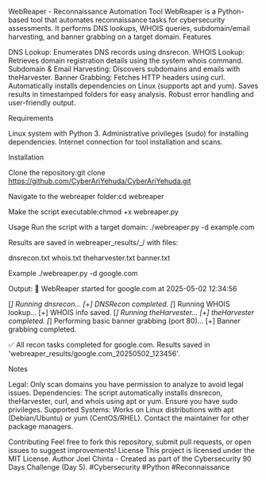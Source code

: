 WebReaper - Reconnaissance Automation Tool
WebReaper is a Python-based tool that automates reconnaissance tasks for cybersecurity assessments. It performs DNS lookups, WHOIS queries, subdomain/email harvesting, and banner grabbing on a target domain.
Features

DNS Lookup: Enumerates DNS records using dnsrecon.
WHOIS Lookup: Retrieves domain registration details using the system whois command.
Subdomain & Email Harvesting: Discovers subdomains and emails with theHarvester.
Banner Grabbing: Fetches HTTP headers using curl.
Automatically installs dependencies on Linux (supports apt and yum).
Saves results in timestamped folders for easy analysis.
Robust error handling and user-friendly output.

Requirements

Linux system with Python 3.
Administrative privileges (sudo) for installing dependencies.
Internet connection for tool installation and scans.

Installation

Clone the repository:git clone https://github.com/CyberAriYehuda/CyberAriYehuda.git


Navigate to the webreaper folder:cd webreaper


Make the script executable:chmod +x webreaper.py



Usage
Run the script with a target domain:
./webreaper.py -d example.com

Results are saved in webreaper_results/<domain>_<timestamp>/ with files:

dnsrecon.txt
whois.txt
theharvester.txt
banner.txt

Example
./webreaper.py -d google.com

Output:
🚀 WebReaper started for google.com at 2025-05-02 12:34:56

[*] Running dnsrecon...
[+] DNSRecon completed.
[*] Running WHOIS lookup...
[+] WHOIS info saved.
[*] Running theHarvester...
[+] theHarvester completed.
[*] Performing basic banner grabbing (port 80)...
[+] Banner grabbing completed.

✅ All recon tasks completed for google.com. Results saved in 'webreaper_results/google.com_20250502_123456'.

Notes

Legal: Only scan domains you have permission to analyze to avoid legal issues.
Dependencies: The script automatically installs dnsrecon, theHarvester, curl, and whois using apt or yum. Ensure you have sudo privileges.
Supported Systems: Works on Linux distributions with apt (Debian/Ubuntu) or yum (CentOS/RHEL). Contact the maintainer for other package managers.

Contributing
Feel free to fork this repository, submit pull requests, or open issues to suggest improvements!
License
This project is licensed under the MIT License.
Author
Joel Chinta - Created as part of the Cybersecurity 90 Days Challenge (Day 5).
#Cybersecurity #Python #Reconnaissance
